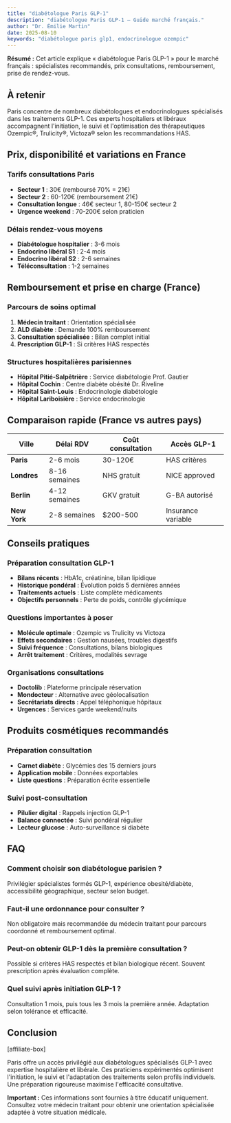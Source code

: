 ```yaml
---
title: "diabétologue Paris GLP-1"
description: "diabétologue Paris GLP-1 — Guide marché français."
author: "Dr. Émilie Martin"
date: 2025-08-10
keywords: "diabétologue paris glp1, endocrinologue ozempic"
---
```


**Résumé :** Cet article explique « diabétologue Paris GLP-1 » pour le marché français : spécialistes recommandés, prix consultations, remboursement, prise de rendez-vous.

## À retenir

Paris concentre de nombreux diabétologues et endocrinologues spécialisés dans les traitements GLP-1. Ces experts hospitaliers et libéraux accompagnent l'initiation, le suivi et l'optimisation des thérapeutiques Ozempic®, Trulicity®, Victoza® selon les recommandations HAS.

## Prix, disponibilité et variations en France

### Tarifs consultations Paris
- **Secteur 1** : 30€ (remboursé 70% = 21€)
- **Secteur 2** : 60-120€ (remboursement 21€)
- **Consultation longue** : 46€ secteur 1, 80-150€ secteur 2
- **Urgence weekend** : 70-200€ selon praticien

### Délais rendez-vous moyens
- **Diabétologue hospitalier** : 3-6 mois
- **Endocrino libéral S1** : 2-4 mois
- **Endocrino libéral S2** : 2-6 semaines
- **Téléconsultation** : 1-2 semaines

## Remboursement et prise en charge (France)

### Parcours de soins optimal
1. **Médecin traitant** : Orientation spécialisée
2. **ALD diabète** : Demande 100% remboursement
3. **Consultation spécialisée** : Bilan complet initial
4. **Prescription GLP-1** : Si critères HAS respectés

### Structures hospitalières parisiennes
- **Hôpital Pitié-Salpêtrière** : Service diabétologie Prof. Gautier
- **Hôpital Cochin** : Centre diabète obésité Dr. Riveline  
- **Hôpital Saint-Louis** : Endocrinologie diabétologie
- **Hôpital Lariboisière** : Service endocrinologie

## Comparaison rapide (France vs autres pays)

| Ville | Délai RDV | Coût consultation | Accès GLP-1 |
|-------|-----------|------------------|-------------|
| **Paris** | 2-6 mois | 30-120€ | HAS critères |
| **Londres** | 8-16 semaines | NHS gratuit | NICE approved |
| **Berlin** | 4-12 semaines | GKV gratuit | G-BA autorisé |
| **New York** | 2-8 semaines | $200-500 | Insurance variable |

## Conseils pratiques

### Préparation consultation GLP-1
- **Bilans récents** : HbA1c, créatinine, bilan lipidique
- **Historique pondéral** : Évolution poids 5 dernières années
- **Traitements actuels** : Liste complète médicaments
- **Objectifs personnels** : Perte de poids, contrôle glycémique

### Questions importantes à poser
- **Molécule optimale** : Ozempic vs Trulicity vs Victoza
- **Effets secondaires** : Gestion nausées, troubles digestifs
- **Suivi fréquence** : Consultations, bilans biologiques
- **Arrêt traitement** : Critères, modalités sevrage

### Organisations consultations
- **Doctolib** : Plateforme principale réservation
- **Mondocteur** : Alternative avec géolocalisation  
- **Secrétariats directs** : Appel téléphonique hôpitaux
- **Urgences** : Services garde weekend/nuits

## Produits cosmétiques recommandés

### Préparation consultation
- **Carnet diabète** : Glycémies des 15 derniers jours
- **Application mobile** : Données exportables
- **Liste questions** : Préparation écrite essentielle

### Suivi post-consultation
- **Pilulier digital** : Rappels injection GLP-1
- **Balance connectée** : Suivi pondéral régulier
- **Lecteur glucose** : Auto-surveillance si diabète

## FAQ

### Comment choisir son diabétologue parisien ?
Privilégier spécialistes formés GLP-1, expérience obesité/diabète, accessibilité géographique, secteur selon budget.

### Faut-il une ordonnance pour consulter ?
Non obligatoire mais recommandée du médecin traitant pour parcours coordonné et remboursement optimal.

### Peut-on obtenir GLP-1 dès la première consultation ?
Possible si critères HAS respectés et bilan biologique récent. Souvent prescription après évaluation complète.

### Quel suivi après initiation GLP-1 ?
Consultation 1 mois, puis tous les 3 mois la première année. Adaptation selon tolérance et efficacité.

## Conclusion

[affiliate-box]

Paris offre un accès privilégié aux diabétologues spécialisés GLP-1 avec expertise hospitalière et libérale. Ces praticiens expérimentés optimisent l'initiation, le suivi et l'adaptation des traitements selon profils individuels. Une préparation rigoureuse maximise l'efficacité consultative.

**Important :** Ces informations sont fournies à titre éducatif uniquement. Consultez votre médecin traitant pour obtenir une orientation spécialisée adaptée à votre situation médicale.
